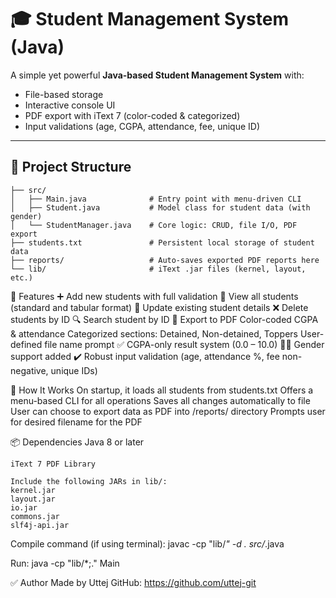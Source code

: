 # 🎓 Student Management System (Java)

A simple yet powerful **Java-based Student Management System** with:
- File-based storage
- Interactive console UI
- PDF export with iText 7 (color-coded & categorized)
- Input validations (age, CGPA, attendance, fee, unique ID)

---

## 📂 Project Structure

```plaintext
├── src/
│   ├── Main.java              # Entry point with menu-driven CLI
│   ├── Student.java           # Model class for student data (with gender)
│   └── StudentManager.java    # Core logic: CRUD, file I/O, PDF export
├── students.txt               # Persistent local storage of student data
├── reports/                   # Auto-saves exported PDF reports here
└── lib/                       # iText .jar files (kernel, layout, etc.)
```

🚀 Features
    ➕ Add new students with full validation
    👀 View all students (standard and tabular format)
    🔄 Update existing student details
    ❌ Delete students by ID
    🔍 Search student by ID
    📄 Export to PDF
        Color-coded CGPA & attendance
        Categorized sections: Detained, Non-detained, Toppers
        User-defined file name prompt
    ✅ CGPA-only result system (0.0 – 10.0)
    🧍‍♂️ Gender support added
    ✔️ Robust input validation (age, attendance %, fee non-negative, unique IDs)


🧠 How It Works
    On startup, it loads all students from students.txt
    Offers a menu-based CLI for all operations
    Saves all changes automatically to file
    User can choose to export data as PDF into /reports/ directory
    Prompts user for desired filename for the PDF

📦 Dependencies
    Java 8 or later

    iText 7 PDF Library

    Include the following JARs in lib/:
    kernel.jar
    layout.jar
    io.jar
    commons.jar
    slf4j-api.jar

Compile command (if using terminal):
javac -cp "lib/*" -d . src/*.java

Run:
java -cp "lib/*;." Main

✅ Author
Made by Uttej
GitHub: https://github.com/uttej-git

